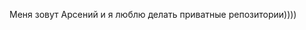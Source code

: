 Меня зовут Арсений и я люблю делать приватные репозитории))))

<!---
0notcoder/0notcoder is a ✨ special ✨ repository because its `README.md` (this file) appears on your GitHub profile.
You can click the Preview link to take a look at your changes.
--->
